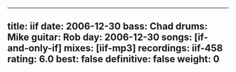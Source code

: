
---
title: iif
date: 2006-12-30
bass:	Chad
drums:	Mike
guitar:	Rob
day: 2006-12-30
songs: [if-and-only-if]
mixes: [iif-mp3]
recordings: iif-458
rating: 6.0
best: false
definitive: false
weight: 0
---
